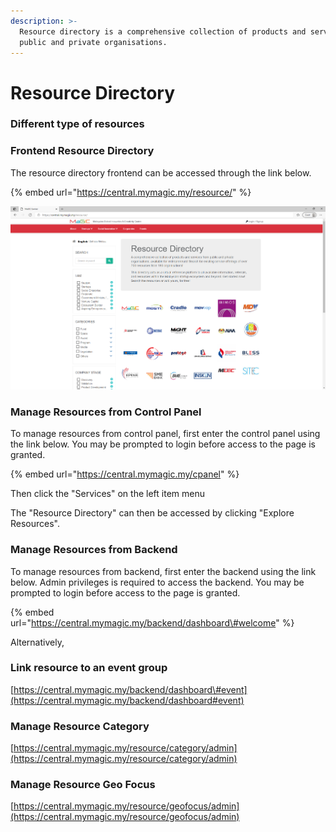 ```yaml
---
description: >-
  Resource directory is a comprehensive collection of products and services from
  public and private organisations.
---
```


# Resource Directory

### Different type of resources

### Frontend Resource Directory

The resource directory frontend can be accessed through the link below.

{% embed url="https://central.mymagic.my/resource/" %}

![](../../.gitbook/assets/2021-04-15-2-.png)

### Manage Resources from Control Panel

To manage resources from control panel, first enter the control panel using the link below. You may be prompted to login before access to the page is granted.

{% embed url="https://central.mymagic.my/cpanel" %}

Then click the "Services" on the left item menu

The "Resource Directory" can then be accessed by clicking "Explore Resources".

### Manage Resources from Backend

To manage resources from backend,  first enter the backend using the link below. Admin privileges is required to access the backend. You may be prompted to login before access to the page is granted.

{% embed url="https://central.mymagic.my/backend/dashboard\#welcome" %}

Alternatively, 

### Link resource to an event group

[https://central.mymagic.my/backend/dashboard\#event](https://central.mymagic.my/backend/dashboard#event)

### Manage Resource Category

[https://central.mymagic.my/resource/category/admin](https://central.mymagic.my/resource/category/admin)

### Manage Resource Geo Focus

[https://central.mymagic.my/resource/geofocus/admin](https://central.mymagic.my/resource/geofocus/admin)

